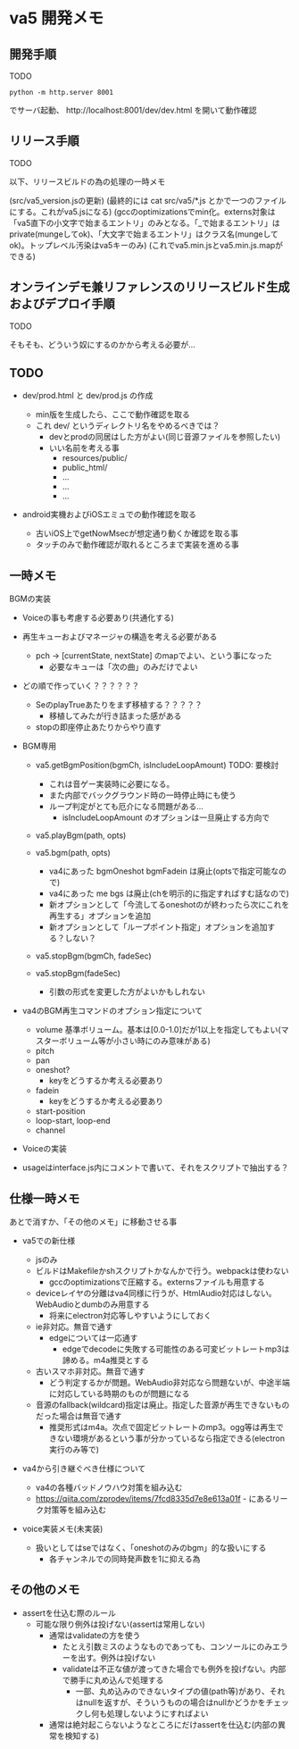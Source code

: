 # va5 開発メモ

## 開発手順

TODO

```
python -m http.server 8001
```

でサーバ起動、
http://localhost:8001/dev/dev.html
を開いて動作確認


## リリース手順

TODO

以下、リリースビルドの為の処理の一時メモ

(src/va5_version.jsの更新)
(最終的には cat src/va5/*.js とかで一つのファイルにする。これがva5.jsになる)
(gccのoptimizationsでmin化。externs対象は「va5直下の小文字で始まるエントリ」のみとなる。「_で始まるエントリ」はprivate(mungeしてok)、「大文字で始まるエントリ」はクラス名(mungeしてok)。トップレベル汚染はva5キーのみ)
(これでva5.min.jsとva5.min.js.mapができる)


## オンラインデモ兼リファレンスのリリースビルド生成およびデプロイ手順

TODO

そもそも、どういう奴にするのかから考える必要が…


## TODO

- dev/prod.html と dev/prod.js の作成
    - min版を生成したら、ここで動作確認を取る
    - これ dev/ というディレクトリ名をやめるべきでは？
        - devとprodの同居はした方がよい(同じ音源ファイルを参照したい)
        - いい名前を考える事
            - resources/public/
            - public_html/
            - ...
            - ...
            - ...


- android実機およびiOSエミュでの動作確認を取る
    - 古いiOS上でgetNowMsecが想定通り動くか確認を取る事
    - タッチのみで動作確認が取れるところまで実装を進める事


## 一時メモ


BGMの実装

- Voiceの事も考慮する必要あり(共通化する)

- 再生キューおよびマネージャの構造を考える必要がある
    - pch -> [currentState, nextState] のmapでよい、という事になった
        - 必要なキューは「次の曲」のみだけでよい

- どの順で作っていく？？？？？？
    - SeのplayTrueあたりをまず移植する？？？？？
        - 移植してみたが行き詰まった感がある
    - stopの即座停止あたりからやり直す





- BGM専用
    - va5.getBgmPosition(bgmCh, isIncludeLoopAmount) TODO: 要検討
        - これは音ゲー実装時に必要になる。
        - また内部でバックグラウンド時の一時停止時にも使う
        - ループ判定がとても厄介になる問題がある…
            - isIncludeLoopAmount のオプションは一旦廃止する方向で

    - va5.playBgm(path, opts)
    - va5.bgm(path, opts)
        - va4にあった bgmOneshot bgmFadein は廃止(optsで指定可能なので)
        - va4にあった me bgs は廃止(chを明示的に指定すればすむ話なので)
        - 新オプションとして「今流してるoneshotのが終わったら次にこれを再生する」オプションを追加
        - 新オプションとして「ループポイント指定」オプションを追加する？しない？

    - va5.stopBgm(bgmCh, fadeSec)
    - va5.stopBgm(fadeSec)
        - 引数の形式を変更した方がよいかもしれない



- va4のBGM再生コマンドのオプション指定について
    - volume 基準ボリューム。基本は[0.0-1.0]だが1以上を指定してもよい(マスターボリューム等が小さい時にのみ意味がある)
    - pitch
    - pan
    - oneshot?
        - keyをどうするか考える必要あり
    - fadein
        - keyをどうするか考える必要あり
    - start-position
    - loop-start, loop-end
    - channel



- Voiceの実装



- usageはinterface.js内にコメントで書いて、それをスクリプトで抽出する？



## 仕様一時メモ

あとで消すか、「その他のメモ」に移動させる事

- va5での新仕様
    - jsのみ
    - ビルドはMakefileかshスクリプトかなんかで行う。webpackは使わない
        - gccのoptimizationsで圧縮する。externsファイルも用意する
    - deviceレイヤの分離はva4同様に行うが、HtmlAudio対応はしない。WebAudioとdumbのみ用意する
        - 将来にelectron対応等しやすいようにしておく
    - ie非対応。無音で通す
        - edgeについては一応通す
            - edgeでdecodeに失敗する可能性のある可変ビットレートmp3は諦める。m4a推奨とする
    - 古いスマホ非対応。無音で通す
        - どう判定するかが問題。WebAudio非対応なら問題ないが、中途半端に対応している時期のものが問題になる
    - 音源のfallback(wildcard)指定は廃止。指定した音源が再生できないものだった場合は無音で通す
        - 推奨形式はm4a。次点で固定ビットレートのmp3。ogg等は再生できない環境があるという事が分かっているなら指定できる(electron実行のみ等で)

- va4から引き継ぐべき仕様について
    - va4の各種バッドノウハウ対策を組み込む
    - https://qiita.com/zprodev/items/7fcd8335d7e8e613a01f - にあるリーク対策等を組み込む

- voice実装メモ(未実装)
    - 扱いとしてはseではなく、「oneshotのみのbgm」的な扱いにする
        - 各チャンネルでの同時発声数を1に抑える為




## その他のメモ

- assertを仕込む際のルール
    - 可能な限り例外は投げない(assertは常用しない)
        - 通常はvalidateの方を使う
            - たとえ引数ミスのようなものであっても、コンソールにのみエラーを出す。例外は投げない
            - validateは不正な値が渡ってきた場合でも例外を投げない。内部で勝手に丸め込んで処理する
                - 一部、丸め込みのできないタイプの値(path等)があり、それはnullを返すが、そういうものの場合はnullかどうかをチェックし何も処理しないようにすればよい
        - 通常は絶対起こらないようなところにだけassertを仕込む(内部の異常を検知する)





